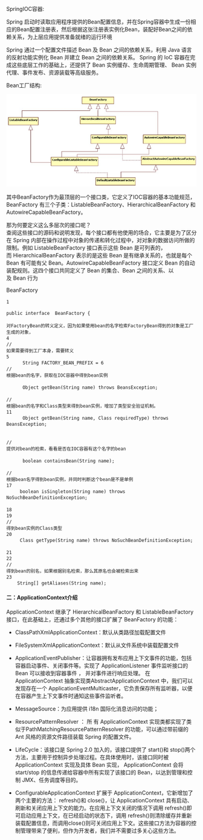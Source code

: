 SpringIOC容器:

 Spring 启动时读取应用程序提供的Bean配置信息，并在Spring容器中生成一份相应的Bean配置注册表，然后根据这张注册表实例化Bean，装配好Bean之间的依赖关系，为上层应用提供准备就绪的运行环境

Spring 通过一个配置文件描述 Bean 及 Bean 之间的依赖关系，利用 Java 语言的反射功能实例化 Bean 并建立 Bean 之间的依赖关系。 Spring 的 IoC 容器在完成这些底层工作的基础上，还提供了 Bean 实例缓存、生命周期管理、 Bean 实例代理、事件发布、资源装载等高级服务。

Bean工厂结构:

![](/assets/beanfactory.png)

其中BeanFactory作为最顶层的一个接口类，它定义了IOC容器的基本功能规范，BeanFactory 有三个子类：ListableBeanFactory、HierarchicalBeanFactory 和AutowireCapableBeanFactory。

那为何要定义这么多层次的接口呢？  
   查阅这些接口的源码和说明发现，每个接口都有他使用的场合，它主要是为了区分在 Spring 内部在操作过程中对象的传递和转化过程中，对对象的数据访问所做的限制。例如 ListableBeanFactory 接口表示这些 Bean 是可列表的，而 HierarchicalBeanFactory 表示的是这些 Bean 是有继承关系的，也就是每个Bean 有可能有父 Bean。AutowireCapableBeanFactory 接口定义 Bean 的自动装配规则。这四个接口共同定义了 Bean 的集合、Bean 之间的关系、以及 Bean 行为

BeanFactory

```
1 
```

```
public interface  BeanFactory {    

对FactoryBean的转义定义，因为如果使用bean的名字检索FactoryBean得到的对象是工厂生成的对象，    
4
//
如果需要得到工厂本身，需要转义           
5
      String FACTORY_BEAN_PREFIX = 6
//
根据bean的名字，获取在IOC容器中得到bean实例    

      Object getBean(String name) throws BeansException;    

//
根据bean的名字和Class类型来得到bean实例，增加了类型安全验证机制。    
11
      Object getBean(String name, Class requiredType) throws BeansException;    


//
提供对bean的检索，看看是否在IOC容器有这个名字的bean    

      boolean containsBean(String name);    

//
根据bean名字得到bean实例，并同时判断这个bean是不是单例    
17
     boolean isSingleton(String name) throws NoSuchBeanDefinitionException;    

18
19
//
得到bean实例的Class类型    
20
     Class getType(String name) throws NoSuchBeanDefinitionException;    

21
22
//
得到bean的别名，如果根据别名检索，那么其原名也会被检索出来    
23
    String[] getAliases(String name); 
```

#### 二：ApplicationContext介绍

ApplicationContext 继承了 HierarchicalBeanFactory 和 ListableBeanFactory 接口，在此基础上，还通过多个其他的接口扩展了 BeanFactory 的功能：

* ClassPathXmlApplicationContext：默认从类路径加载配置文件

* FileSystemXmlApplicationContext：默认从文件系统中装载配置文件

* ApplicationEventPublisher：让容器拥有发布应用上下文事件的功能，包括容器启动事件、关闭事件等。实现了 ApplicationListener 事件监听接口的 Bean 可以接收到容器事件 ， 并对事件进行响应处理。   在 ApplicationContext 抽象实现类AbstractApplicationContext 中，我们可以发现存在一个 ApplicationEventMulticaster，它负责保存所有监听器，以便在容器产生上下文事件时通知这些事件监听者。

* MessageSource：为应用提供 i18n 国际化消息访问的功能；
* ResourcePatternResolver ： 所 有 ApplicationContext 实现类都实现了类似于PathMatchingResourcePatternResolver 的功能，可以通过带前缀的 Ant 风格的资源文件路径装载 Spring 的配置文件。
* LifeCycle：该接口是 Spring 2.0 加入的，该接口提供了 start\(\)和 stop\(\)两个方法，主要用于控制异步处理过程。在具体使用时，该接口同时被 ApplicationContext 实现及具体 Bean 实现， ApplicationContext 会将 start/stop 的信息传递给容器中所有实现了该接口的 Bean，以达到管理和控制 JMX、任务调度等目的。
* ConfigurableApplicationContext 扩展于 ApplicationContext，它新增加了两个主要的方法： refresh\(\)和 close\(\)，让 ApplicationContext 具有启动、刷新和关闭应用上下文的能力。在应用上下文关闭的情况下调用 refresh\(\)即可启动应用上下文，在已经启动的状态下，调用 refresh\(\)则清除缓存并重新装载配置信息，而调用close\(\)则可关闭应用上下文。这些接口方法为容器的控制管理带来了便利，但作为开发者，我们并不需要过多关心这些方法。



